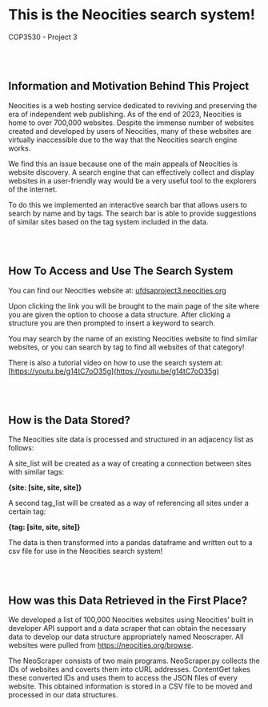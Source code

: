 <H1> This is the Neocities search system! </h1>
COP3530 - Project 3

<br/><br/>

## Information and Motivation Behind This Project

Neocities is a web hosting service dedicated to reviving and preserving the era of independent web publishing. As of the end of 2023, Neocities is home to over 700,000 websites. Despite the immense number of websites created and developed by users of Neocities, many of these websites are virtually inaccessible due to the way that the Neocities search engine works.

We find this an issue because one of the main appeals of Neocities is website discovery. A search engine that can effectively collect and display websites in a user-friendly way would be a very useful tool to the explorers of the internet.

To do this we implemented an interactive search bar that allows users to search by name and by tags. The search bar is able to provide suggestions of similar sites based on the tag system included in the data.

<br/><br/>

## How To Access and Use The Search System

You can find our Neocities website at: [ufdsaproject3.neocities.org](ufdsaproject3.neocities.org)

Upon clicking the link you will be brought to the main page of the site where you are given the option to choose a data structure. After clicking a structure you are then prompted to insert a keyword to search.

You may search by the name of an existing Neocities website to find similar websites, or you can search by tag to find all websites of that category!

There is also a tutorial video on how to use the search system at: [https://youtu.be/g14tC7oO35g](https://youtu.be/g14tC7oO35g)

<br/><br/>

## How is the Data Stored?

The Neocities site data is processed and structured in an adjacency list as follows:

A site_list will be created as a way of creating a connection between sites with similar tags:

**{site: [site, site, site]}**

A second tag_list will be created as a way of referencing all sites under a certain tag:

**{tag: [site, site, site]}**

The data is then transformed into a pandas dataframe and written out to a csv file for use in the Neocities search system!

<br/><br/>

## How was this Data Retrieved in the First Place?

We developed a list of 100,000 Neocities websites using Neocities’ built in developer API support and a data scraper that can obtain the necessary data to develop our data structure appropriately named Neoscraper. All websites were pulled from https://neocities.org/browse.

The NeoScraper consists of two main programs. NeoScraper.py collects the IDs of websites and coverts them into cURL addresses. ContentGet takes these converted IDs and uses them to access the JSON files of every website. This obtained information is stored in a CSV file to be moved and processed in our data structures.



